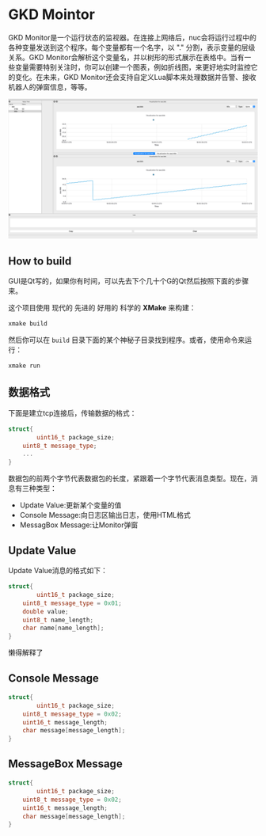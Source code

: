 # GKD Mointor
GKD Monitor是一个运行状态的监视器。在连接上网络后，nuc会将运行过程中的各种变量发送到这个程序。每个变量都有一个名字，以 "." 分割，表示变量的层级关系。GKD Monitor会解析这个变量名，并以树形的形式展示在表格中。当有一些变量需要特别关注时，你可以创建一个图表，例如折线图，来更好地实时监控它的变化。在未来，GKD Monitor还会支持自定义Lua脚本来处理数据并告警、接收机器人的弹窗信息，等等。

![preview](imgs/preview.png)



## How to build

GUI是Qt写的，如果你有时间，可以先去下个几十个G的Qt然后按照下面的步骤来。

这个项目使用 现代的 先进的 好用的 科学的 **XMake** 来构建：

```bash
xmake build
```

然后你可以在 `build` 目录下面的某个神秘子目录找到程序。或者，使用命令来运行：

```bash
xmake run
```

## 数据格式

下面是建立tcp连接后，传输数据的格式：

```cpp
struct{
		uint16_t package_size;
  	uint8_t message_type;
    ...
}
```

数据包的前两个字节代表数据包的长度，紧跟着一个字节代表消息类型。现在，消息有三种类型：

- Update Value:更新某个变量的值
- Console Message:向日志区输出日志，使用HTML格式
- MessagBox Message:让Monitor弹窗

## Update Value

Update Value消息的格式如下：

```cpp
struct{
		uint16_t package_size;
  	uint8_t message_type = 0x01;
    double value;
  	uint8_t name_length;
  	char name[name_length];
}
```

懒得解释了



## Console Message

```cpp
struct{
		uint16_t package_size;
  	uint8_t message_type = 0x02;
  	uint16_t message_length;
  	char message[message_length];
}
```

## MessageBox Message

```cpp
struct{
		uint16_t package_size;
  	uint8_t message_type = 0x02;
  	uint16_t message_length;
  	char message[message_length];
}
```

